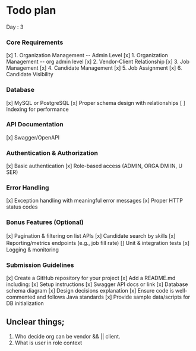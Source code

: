 # Todo plan
Day : 3

### Core Requirements
[x] 1. Organization Management -- Admin Level
[x] 1. Organization Management -- org admin level
[x] 2. Vendor-Client Relationship
[x] 3. Job Management
[x] 4. Candidate Management
[x] 5. Job Assignment
[x] 6. Candidate Visibility

### Database
[x] MySQL or PostgreSQL
[x] Proper schema design with relationships
[ ] Indexing for performance

### API Documentation
[x] Swagger/OpenAPI

### Authentication & Authorization
[x] Basic authentication
[x] Role-based access (ADMIN, ORGA DM IN, U SER)

### Error Handling
[x] Exception handling with meaningful error messages
[x] Proper HTTP status codes

### Bonus Features (Optional)
[x] Pagination & ﬁltering on list APIs
[x] Candidate search by skills
[x] Reporting/metrics endpoints (e.g., job ﬁll rate)
[] Unit & integration tests
[x] Logging & monitoring


### Submission Guidelines
[x] Create a GitHub repository for your project
[x] Add a README.md including:
[x] Setup instructions
[x] Swagger API docs or link
[x] Database schema diagram
[x] Design decisions explanation
[x] Ensure code is well-commented and follows Java standards
[x] Provide sample data/scripts for DB initialization


## Unclear things;
1. Who decide org can be vendor && || client.
2. What is user in role context
